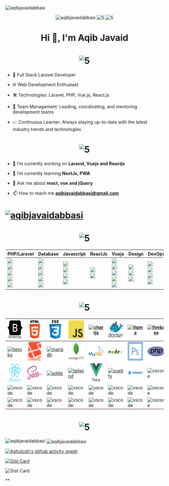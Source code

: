 <p align="left"> <img src="https://media.licdn.com/dms/image/D4D16AQGGDCJJ7WKvHw/profile-displaybackgroundimage-shrink_350_1400/0/1684503239828?e=1703721600&v=beta&t=kkDptOvX-LteLL-LQLvAT6DdC66ajXIXZStthyRAs6Y" alt="aqibjavaidabbasi" /> </p>
<p align="center">
   <img src="https://komarev.com/ghpvc/?username=aqibjavaidabbasi&label=Profile%20views&color=1f8bfa&style=flat" alt="aqibjavaidabbasi" /> 
   <img src="https://img.shields.io/badge/Rating-★★★★★-brightgreen" alt="5" /> 
   <img src="https://img.shields.io/github/followers/aqibjavaidabbasi.svg?style=flat&label=Followers&maxAge=2592000" alt="5" /> 
</p>

<h1 align="center">Hi 👋, I'm Aqib Javaid</h1>

<h1 align="center">
  <img src="https://img.shields.io/badge/Full%20Stack%20Developer-1f8bfa?style=for-the-badge&logo=xda-developers&logoColor=white" alt="5" /> 
</h1>

- 💼 Full Stack Laravel Developer
  
- 🌐 Web Development Enthusiast
  
- 🛠️ Technologies: Laravel, PHP, Vue.js, React.js
  
- 🤝 Team Management: Leading, coordinating, and mentoring development teams
  
- 📈 Continuous Learner: Always staying up-to-date with the latest industry trends and technologies

<h1></h1>
<h1 align="center">
  <img src="https://img.shields.io/badge/Profile%20Overview-green?style=for-the-badge&logo=Opsgenie" alt="5" /> 
</h1>

<p align="center">
</p>

- 🔭 I’m currently working on **Laravel, Vuejs and Reactjs**

- 🌱 I’m currently learning **NextJs, PWA**

- 💬 Ask me about **react, vue and jQuery**

- 📫 How to reach me **aqibjavaidabbasi@gmail.com**


<h1></h1>
<h1 align="left"> <a href="https://github.com/ryo-ma/github-profile-trophy"><img src="https://github-profile-trophy.vercel.app/?username=aqibjavaidabbasi&margin-w=15" alt="aqibjavaidabbasi" /></a> </h1>

<h1 align="center">
  <img src="https://img.shields.io/badge/Skills-lightgreen?style=for-the-badge&logo=Super%20User&logoColor=black" alt="5" /> 
</h1>

<!-- BLOG-POST-LIST:START -->
|  PHP/Laravel 	|  Database 	|  Javascript 	|  ReactJs 	|  Vuejs 	|	Design	|  DevOps  |
|---	|---	|---	|---	|---	|---	|--- |
|  ![](https://img.shields.io/badge/Laravel-informational?style=flat-square&logo=laravel&logoColor=white&color=FF2D20)<br/>![](https://img.shields.io/badge/PHP-informational?style=flat-square&logo=php&logoColor=white&color=777BB4)<br/>![](https://img.shields.io/badge/Livewire-informational?style=flat-square&logo=livewire&logoColor=white&color=f36ca4)<br/> ![](https://img.shields.io/badge/PHPUnit_Testing-323330?style=flat-square&logo=php&logoColor=white) <br/> ![](https://img.shields.io/badge/Laravel_Dusk-informational?style=flat-square&logo=laravel&logoColor=white&color=FF2D20)  |  ![](https://img.shields.io/badge/MySQL-informational?style=flat-square&logo=MySQL&logoColor=white&color=005C84) <br/> ![](https://img.shields.io/badge/MongoDB-informational?style=flat-square&logo=MongoDB&logoColor=white&color=4EA94B)<br/> ![](https://img.shields.io/badge/PostgreSQL-informational?style=flat-square&logo=postgresql&logoColor=white&color=316192)<br/> ![](https://img.shields.io/badge/SQLite-informational?style=flat-square&logo=sqlite&logoColor=white&color=07405E)<br/> ![](https://img.shields.io/badge/Redis-informational?style=flat-square&logo=redis&logoColor=white&color=DD0031)	|  ![](https://img.shields.io/badge/JavaScript-informational?style=flat-square&logo=JavaScript&logoColor=white&color=F7DF1E)<br/>![](https://img.shields.io/badge/TypeScript-informational?style=flat-square&logo=TypeScript&logoColor=white&color=007ACC) <br/>![](https://img.shields.io/badge/AlphineJs-informational?style=flat-square&logo=alpine-linux&logoColor=white&color=73bbcb) <br/> ![](https://img.shields.io/badge/jQuery-0769AD?style=flat-square&logo=jquery&logoColor=white)	|  ![](https://img.shields.io/badge/React-informational?style=flat-square&logo=react&logoColor=61DAFB&color=20232A)<br/>![](https://img.shields.io/badge/Redux-informational?style=flat-square&logo=Redux&logoColor=white&color=593D88) 	|  ![](https://img.shields.io/badge/Vue-informational?style=flat-square&logo=vue.js&logoColor=4FC08D&color=35495E)<br/>![](https://img.shields.io/badge/Vuex-informational?style=flat-square&logo=vue.js&logoColor=white&color=33475b)<br/>![](https://img.shields.io/badge/CASL-informational?style=flat-square&logo=vue.js&logoColor=white&color=202428)<br/>![](https://img.shields.io/badge/Vuetify-informational?style=flat-square&logo=vue.js&logoColor=white&color=a9d6f7)<br/>![](https://img.shields.io/badge/PrimeVue-informational?style=flat-square&logo=vue.js&logoColor=white&color=33475b)  	| ![](https://img.shields.io/badge/Bootstrap-informational?style=flat-square&logo=bootstrap&logoColor=white&color=563D7C)<br/> ![](https://img.shields.io/badge/TailwindCss-informational?style=flat-square&logo=tailwindcss&logoColor=white&color=38B2AC) <br/> ![](https://img.shields.io/badge/Material--UI-0081CB?style=fla-square&logo=material-ui&logoColor=white)	| ![](https://img.shields.io/badge/Docker-informational?style=flat-square&logo=docker&logoColor=white&color=563D7C)<br/> ![](https://img.shields.io/badge/CI/CD_Actions-informational?style=flat-square&logo=tailwindcss&logoColor=white&color=38B2AC) <br/> ![](https://img.shields.io/badge/GitHub-100000?style=flat-square&logo=github&logoColor=white) <br/> ![](https://img.shields.io/badge/Shell_Script-121011?style=flat-square&logo=gnu-bash&logoColor=white)	 |


<h1></h1>

<h1 align="center">
  <img src="https://img.shields.io/badge/Language_&_Tools-orange?style=for-the-badge&logo=tmux&logoColor=white" alt="5" /> 
</h1>

|  <a href="https://getbootstrap.com" target="_blank" rel="noreferrer"> <img src="https://raw.githubusercontent.com/devicons/devicon/master/icons/bootstrap/bootstrap-plain-wordmark.svg" alt="bootstrap" width="60" height="60"/> </a> 	|  <a href="https://www.w3.org/html/" target="_blank" rel="noreferrer"> <img src="https://raw.githubusercontent.com/devicons/devicon/master/icons/html5/html5-original-wordmark.svg" alt="html5" width="60" height="60"/> </a> 	|  <a href="https://www.w3schools.com/css/" target="_blank" rel="noreferrer"> <img src="https://raw.githubusercontent.com/devicons/devicon/master/icons/css3/css3-original-wordmark.svg" alt="css3" width="60" height="60"/> </a> 	|  <a href="https://developer.mozilla.org/en-US/docs/Web/JavaScript" target="_blank" rel="noreferrer"> <img src="https://raw.githubusercontent.com/devicons/devicon/master/icons/javascript/javascript-original.svg" alt="javascript" width="60" height="60"/> </a> 	|   <a href="https://www.chartjs.org" target="_blank" rel="noreferrer"> <img src="https://www.chartjs.org/media/logo-title.svg" alt="chartjs" width="60" height="60"/> </a> 	|    <a href="https://www.docker.com/" target="_blank" rel="noreferrer"> <img src="https://raw.githubusercontent.com/devicons/devicon/master/icons/docker/docker-original-wordmark.svg" alt="docker" width="60" height="60"/> </a>	|  <a href="https://www.figma.com/" target="_blank" rel="noreferrer"> <img src="https://www.vectorlogo.zone/logos/figma/figma-icon.svg" alt="figma" width="60" height="60"/> </a> 	|    <a href="https://firebase.google.com/" target="_blank" rel="noreferrer"> <img src="https://www.vectorlogo.zone/logos/firebase/firebase-icon.svg" alt="firebase" width="60" height="60"/> </a>	|   <a href="https://git-scm.com/" target="_blank" rel="noreferrer"> <img src="https://www.vectorlogo.zone/logos/git-scm/git-scm-icon.svg" alt="git" width="60" height="60"/> </a>  	|   <a href="https://graphql.org" target="_blank" rel="noreferrer"> <img src="https://www.vectorlogo.zone/logos/graphql/graphql-icon.svg" alt="graphql" width="60" height="60"/> </a>  	|
|---	|---	|---	|---	|---	|---	|---	|---	|---	|---	|
| <a href="https://heroku.com" target="_blank" rel="noreferrer"> <img src="https://www.vectorlogo.zone/logos/heroku/heroku-icon.svg" alt="heroku" width="60" height="60"/> </a>  	|  <a href="https://laravel.com/" target="_blank" rel="noreferrer"> <img src="https://raw.githubusercontent.com/devicons/devicon/master/icons/laravel/laravel-plain-wordmark.svg" alt="laravel" width="60" height="60"/> </a> 	|   <a href="https://mariadb.org/" target="_blank" rel="noreferrer"> <img src="https://www.vectorlogo.zone/logos/mariadb/mariadb-icon.svg" alt="mariadb" width="60" height="60"/> </a>  	|   <a href="https://www.mongodb.com/" target="_blank" rel="noreferrer"> <img src="https://raw.githubusercontent.com/devicons/devicon/master/icons/mongodb/mongodb-original-wordmark.svg" alt="mongodb" width="60" height="60"/> </a> 	|   <a href="https://www.mysql.com/" target="_blank" rel="noreferrer"> <img src="https://raw.githubusercontent.com/devicons/devicon/master/icons/mysql/mysql-original-wordmark.svg" alt="mysql" width="60" height="60"/> </a> 	| <a href="https://nodejs.org" target="_blank" rel="noreferrer"> <img src="https://raw.githubusercontent.com/devicons/devicon/master/icons/nodejs/nodejs-original-wordmark.svg" alt="nodejs" width="60" height="60"/> </a> 	|   <a href="https://www.photoshop.com/en" target="_blank" rel="noreferrer"> <img src="https://raw.githubusercontent.com/devicons/devicon/master/icons/photoshop/photoshop-line.svg" alt="photoshop" width="60" height="60"/> </a> 	|   <a href="https://www.php.net" target="_blank" rel="noreferrer"> <img src="https://raw.githubusercontent.com/devicons/devicon/master/icons/php/php-original.svg" alt="php" width="60" height="60"/> </a>  	|  <a href="https://www.postgresql.org" target="_blank" rel="noreferrer"> <img src="https://raw.githubusercontent.com/devicons/devicon/master/icons/postgresql/postgresql-original-wordmark.svg" alt="postgresql" width="60" height="60"/> </a>  	| <a href="https://postman.com" target="_blank" rel="noreferrer"> <img src="https://www.vectorlogo.zone/logos/getpostman/getpostman-icon.svg" alt="postman" width="60" height="60"/> </a>  	| 
| <a href="https://reactjs.org/" target="_blank" rel="noreferrer"> <img src="https://raw.githubusercontent.com/devicons/devicon/master/icons/react/react-original-wordmark.svg" alt="react" width="60" height="60"/> </a>  	|   <a href="https://sass-lang.com" target="_blank" rel="noreferrer"> <img src="https://raw.githubusercontent.com/devicons/devicon/master/icons/sass/sass-original.svg" alt="sass" width="60" height="60"/> </a> 	|  <a href="https://www.sqlite.org/" target="_blank" rel="noreferrer"> <img src="https://www.vectorlogo.zone/logos/sqlite/sqlite-icon.svg" alt="sqlite" width="60" height="60"/> </a> 	|   <a href="https://tailwindcss.com/" target="_blank" rel="noreferrer"> <img src="https://www.vectorlogo.zone/logos/tailwindcss/tailwindcss-icon.svg" alt="tailwind" width="60" height="60"/> </a> 	|   <a href="https://vuejs.org/" target="_blank" rel="noreferrer"> <img src="https://raw.githubusercontent.com/devicons/devicon/master/icons/vuejs/vuejs-original-wordmark.svg" alt="vuejs" width="60" height="60"/> </a> 	|   <a href="https://vuetifyjs.com/en/" target="_blank" rel="noreferrer"> <img src="https://bestofjs.org/logos/vuetify.svg" alt="vuetify" width="60" height="60"/> </a>  	|  <a href="https://webpack.js.org" target="_blank" rel="noreferrer"> <img src="https://raw.githubusercontent.com/devicons/devicon/d00d0969292a6569d45b06d3f350f463a0107b0d/icons/webpack/webpack-original-wordmark.svg" alt="webpack" width="60" height="60"/> </a> | <img src="https://cdn.jsdelivr.net/gh/devicons/devicon/icons/vscode/vscode-original-wordmark.svg" alt="vscode"  width="60" height="60" /> |  <img src="https://cdn.jsdelivr.net/gh/devicons/devicon/icons/atom/atom-original.svg" alt="vscode"  width="60" height="60" /> 	|  <img src="https://cdn.jsdelivr.net/gh/devicons/devicon/icons/bash/bash-original.svg" alt="vscode"  width="60" height="60" />  	|
|   <img src="https://cdn.jsdelivr.net/gh/devicons/devicon/icons/bitbucket/bitbucket-original.svg" alt="vscode"  width="60" height="60" /> 	|   <img src="https://cdn.jsdelivr.net/gh/devicons/devicon/icons/canva/canva-original.svg" alt="vscode"  width="60" height="60" /> 	|   <img src="https://cdn.jsdelivr.net/gh/devicons/devicon/icons/filezilla/filezilla-plain.svg" alt="vscode"  width="60" height="60" /> 	|   <img src="https://cdn.jsdelivr.net/gh/devicons/devicon/icons/jquery/jquery-original-wordmark.svg" alt="vscode"  width="60" height="60" /> 	|   <img src="https://cdn.jsdelivr.net/gh/devicons/devicon/icons/materialui/materialui-original.svg" alt="vscode"  width="60" height="60" /> 	|  <img src="https://cdn.jsdelivr.net/gh/devicons/devicon/icons/markdown/markdown-original.svg" alt="vscode"  width="60" height="60" />  	|  <img src="https://cdn.jsdelivr.net/gh/devicons/devicon/icons/redux/redux-original.svg" alt="vscode"  width="60" height="60" />  	|   <img src="https://cdn.jsdelivr.net/gh/devicons/devicon/icons/redis/redis-plain-wordmark.svg" alt="vscode"  width="60" height="60" />   |   <img src="https://cdn.jsdelivr.net/gh/devicons/devicon/icons/selenium/selenium-original.svg" alt="vscode"  width="60" height="60" />   |   <img src="https://cdn.jsdelivr.net/gh/devicons/devicon/icons/slack/slack-original.svg" alt="vscode"  width="60" height="60" />   |
|  <img src="https://cdn.jsdelivr.net/gh/devicons/devicon/icons/trello/trello-plain-wordmark.svg" alt="vscode"  width="60" height="60" /> 	|   <img src="https://cdn.jsdelivr.net/gh/devicons/devicon/icons/typescript/typescript-original.svg" alt="vscode"  width="60" height="60" />	|  <img src="https://cdn.jsdelivr.net/gh/devicons/devicon/icons/jira/jira-original-wordmark.svg" alt="vscode"  width="60" height="60" /> 	|  <img src="https://cdn.jsdelivr.net/gh/devicons/devicon/icons/nuxtjs/nuxtjs-original-wordmark.svg" alt="vscode"  width="60" height="60" /> 	|  <img src="https://cdn.jsdelivr.net/gh/devicons/devicon/icons/photoshop/photoshop-line.svg" alt="vscode"  width="60" height="60" /> 	|  <img src="https://cdn.jsdelivr.net/gh/devicons/devicon/icons/amazonwebservices/amazonwebservices-original-wordmark.svg" alt="vscode"  width="60" height="60" /> 	|   <img src="https://forge.laravel.com/social-share.png" alt="vscode"  width="60" height="60" />	|  <img src="https://ri32.files.wordpress.com/2021/03/ri32-logo-laragon.png" alt="vscode"  width="60" height="60" /> 	|  <img src="https://www.primetek.com.tr/img/primevue.jpg" alt="vscode"  width="60" height="60" /> 	|   <img src="https://casl.js.org/v6/51b9cc103e05f66c.png" alt="vscode"  width="60" height="60" />   |

<h1></h1>

<h1 align="center">
  <img src="https://img.shields.io/badge/Github_Statistics-black?style=for-the-badge&logo=github" alt="5" /> 
</h1>

<p><img align="left" src="https://github-readme-stats.vercel.app/api/top-langs?username=aqibjavaidabbasi&show_icons=true&locale=en&layout=donut-vertical&bg_color=30,141e30,243b55&title_color=fff&text_color=fff" alt="aqibjavaidabbasi" /></p>

<p>&nbsp;<img align="center" src="https://github-readme-stats.vercel.app/api?username=aqibjavaidabbasi&bg_color=30,141e30,243b55&title_color=fff&text_color=fff" alt="aqibjavaidabbasi" /></p>


[![Ashutosh's github activity graph](https://github-readme-activity-graph.vercel.app/graph?username=aqibjavaidabbasi&theme=github-compact&bg_color=243b55)](https://github.com/ashutosh00710/github-readme-activity-graph)

[![Gist Card](https://github-readme-stats.vercel.app/api/gist?id=bbfce31e0217a3689c8d961a356cb10d)](https://gist.github.com/Yizack/bbfce31e0217a3689c8d961a356cb10d/)

<img src="https://camo.githubusercontent.com/2d37e2e7e1949b186fd15f97f562142b340b19ac5543f9d6c7e81d83b2c88a2d/68747470733a2f2f6769746875622d726561646d652d73746174732e76657263656c2e6170702f6170692f676973743f69643d6262666365333165303231376133363839633864393631613335366362313064267468656d653d63616c6d" alt="Gist Card" data-canonical-src="https://github-readme-stats.vercel.app/api/gist?id=bbfce31e0217a3689c8d961a356cb10d&amp;theme=calm" style="max-width: 100%;">


**
